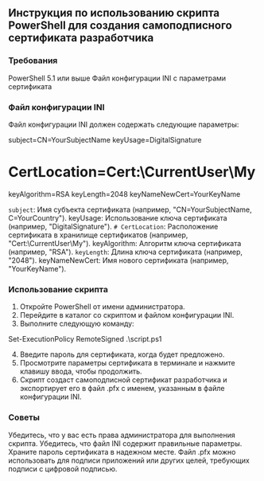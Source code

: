 ## Инструкция по использованию скрипта PowerShell для создания самоподписного сертификата разработчика

### Требования

 PowerShell 5.1 или выше
 Файл конфигурации INI с параметрами сертификата

### Файл конфигурации INI

Файл конфигурации INI должен содержать следующие параметры:

subject=CN=YourSubjectName
keyUsage=DigitalSignature
# CertLocation=Cert:\CurrentUser\My
keyAlgorithm=RSA
keyLength=2048
keyNameNewCert=YourKeyName


 `subject`: Имя субъекта сертификата (например, "CN=YourSubjectName, C=YourCountry").
 keyUsage: Использование ключа сертификата (например, "DigitalSignature").
 `# CertLocation`: Расположение сертификата в хранилище сертификатов (например, "Cert:\CurrentUser\My").
 keyAlgorithm: Алгоритм ключа сертификата (например, "RSA").
 `keyLength`: Длина ключа сертификата (например, "2048").
 keyNameNewCert: Имя нового сертификата (например, "YourKeyName").

### Использование скрипта

1. Откройте PowerShell от имени администратора.
2. Перейдите в каталог со скриптом и файлом конфигурации INI.
3. Выполните следующую команду:

Set-ExecutionPolicy RemoteSigned
.\script.ps1


4. Введите пароль для сертификата, когда будет предложено.
5. Просмотрите параметры сертификата в терминале и нажмите клавишу ввода, чтобы продолжить.
6. Скрипт создаст самоподписной сертификат разработчика и экспортирует его в файл .pfx с именем, указанным в файле конфигурации INI.

### Советы

 Убедитесь, что у вас есть права администратора для выполнения скрипта.
 Убедитесь, что файл INI содержит правильные параметры.
 Храните пароль сертификата в надежном месте.
 Файл .pfx можно использовать для подписи приложений или других целей, требующих подписи с цифровой подписью.
